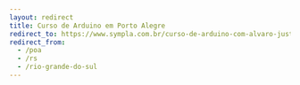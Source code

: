 ```yaml
---
layout: redirect
title: Curso de Arduino em Porto Alegre
redirect_to: https://www.sympla.com.br/curso-de-arduino-com-alvaro-justen__74034
redirect_from:
  - /poa
  - /rs
  - /rio-grande-do-sul
---
```

